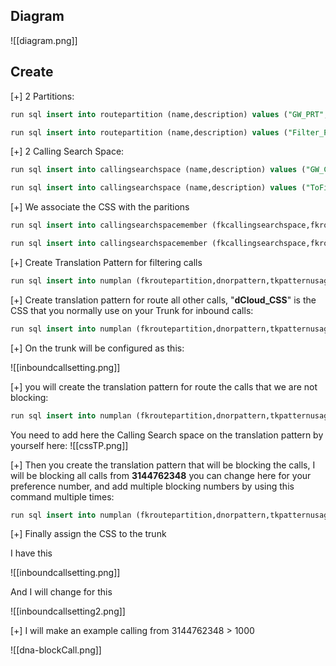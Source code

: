 ## Diagram

![[diagram.png]]


## Create

[+] 2 Partitions:

```sql
run sql insert into routepartition (name,description) values ("GW_PRT","Needs to add to GW_CSS")

run sql insert into routepartition (name,description) values ("Filter_PRT","Needs to add to ToFilterCSS")
```

[+] 2 Calling Search Space:

```sql
run sql insert into callingsearchspace (name,description) values ("GW_CSS","We Add the GW_PRT only")

run sql insert into callingsearchspace (name,description) values ("ToFilterCSS","We Add the Filter_PRT only")
```

[+] We associate the CSS with the paritions

```sql
run sql insert into callingsearchspacemember (fkcallingsearchspace,fkroutepartition,sortorder) values ((select pkid from callingsearchspace where name = "GW_CSS"),(select pkid from routepartition where name = "GW_PRT"),1)

run sql insert into callingsearchspacemember (fkcallingsearchspace,fkroutepartition,sortorder) values ((select pkid from callingsearchspace where name = "ToFilterCSS"),(select pkid from routepartition where name = "Filter_PRT"),1)
```

[+] Create Translation Pattern for filtering calls

```sql
run sql insert into numplan (fkroutepartition,dnorpattern,tkpatternusage,routenexthopbycgpn,description,fkcallingsearchspace_translation,patternurgency) values ((select pkid from routepartition where name = "GW_PRT"),"!",3,"t","TP for filtering BlockingCalls",(select pkid from callingsearchspace where name like "ToFilterCSS"),"t")
```

[+] Create translation pattern for route all other calls, "**dCloud_CSS**" is the CSS that you normally use on your Trunk for inbound calls:

```sql
run sql insert into numplan (fkroutepartition,dnorpattern,tkpatternusage,description,fkcallingsearchspace_translation) values ((select pkid from routepartition where name = "Filter_PRT"),"!",3,"TP for route no block calls",(select pkid from callingsearchspace where name like "dCloud_CSS"))
```

[+] On the trunk will be configured as this:

![[inboundcallsetting.png]]

[+] you will create the translation pattern for route the calls that we are not blocking:
```sql
run sql insert into numplan (fkroutepartition,dnorpattern,tkpatternusage,description) values ((select pkid from routepartition where name = "Filter_PRT"),"!",3,"TP for route no block calls")
```

You need to add here the Calling Search space on the translation pattern by yourself here:
![[cssTP.png]]

[+] Then you create the translation pattern that will be blocking the calls, I will be blocking all calls from **3144762348** you can change here for your preference number, and add multiple blocking numbers by using this command multiple times:

```sql
run sql insert into numplan (fkroutepartition,dnorpattern,tkpatternusage,description,blockenable) values ((select pkid from routepartition where name = "Filter_PRT"),"3144762348",3,"TP for Block a Number","t")
```

[+] Finally assign the CSS to the trunk

I have this

![[inboundcallsetting.png]]

And I will change for this

![[inboundcallsetting2.png]]

[+] I will make an example calling from 3144762348 > 1000

![[dna-blockCall.png]]